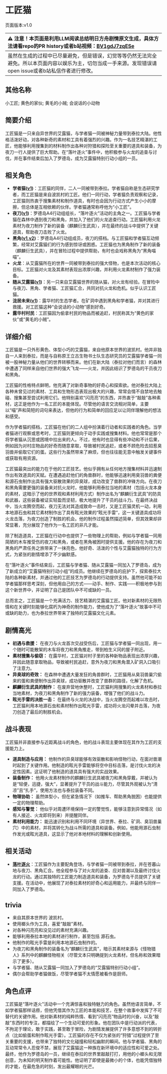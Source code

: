 # 工匠猫
页面版本:v1.0
 

| :warning: 注意！本页面是利用LLM阅读总结明日方舟剧情原文生成，具体方法请看repo的PR history或者b站视频：[BV1gdJ7zqESe](https://www.bilibili.com/video/BV1gdJ7zqESe/)         |
|:----------------------------|
| 虽然在生成的过程中已尽量避免，但是错误，幻觉等等仍然无法完全避免。所以本页面内容以娱乐为主，切勿当成一手来源。发现错误请open issue或者b站私信作者进行修改。|



## 其他名称
小工匠; 黄色的家伙; 黄毛的小贼; 会说话的小动物
## 简要介绍
工匠猫是一只来自异世界的艾露猫，与学者猫一同被神秘力量带到泰拉大陆。他性格活泼好动，对各种新奇的素材和工具有着强烈的兴趣。作为一名技艺精湛的工匠，他能够利用搜集到的材料制作出各种对狩猎和探险至关重要的道具和装备，为夜刀一行人提供了巨大帮助。在“落叶逐火”事件中，他积极参与火龙的追查与讨伐，并在事件结束后加入了罗德岛，成为艾露猫特别行动小组的一员。
## 相关角色
-   **学者猫([v1](extended_char_xue_zhe_mao.md))**：工匠猫的同伴，二人一同被带到泰拉。学者猫自称是生态研究学者，而工匠猫是来自波凯村的工匠。他们一同行动，学者猫负责观察和记录，工匠猫则热衷于搜集素材和制作道具，有时也会因为行动方式产生小小的摩擦，但总体是互相依赖的伙伴。学者猫通常称呼他为“小工匠”。
-   **夜刀([v1](char_502_nblade.md))**：罗德岛A4行动组组长，“落叶逐火”活动的主角之一。工匠猫与学者猫在森林中遇到夜刀和黑角，并加入了他们的火龙追查行动。工匠猫利用火龙素材为夜刀制作了新的装备（麒麟衍生武具），并在最终的战斗中提供了关键道具，帮助夜刀击败了火龙。
-   **黑角([v1](char_500_noirc.md),[v2](../char_v3/char_500_noirc.md))**：罗德岛A4行动组成员，夜刀的搭档。与工匠猫和学者猫互动频繁，经常对艾露猫们的行为感到惊讶或困惑。工匠猫也为黑角制作了新的装备（麒麟衍生武具），并在冒险过程中提供帮助，有时也会戏称黑角为“黑角喵喵”。
-   **火龙**：从艾露猫所在的世界一同被带到泰拉的强大怪物，也是本次活动的核心目标。工匠猫对火龙及其素材表现出浓厚兴趣，并利用火龙素材制作了强力装备。
-   **随从艾露猫([v1](extended_char_sui_cong_ai_lu_mao.md))**：另一只来自艾露猫世界的随从猫，对火龙有经验。在冒险中与夜刀、黑角、学者猫、工匠猫汇合，共同对抗火龙和危机。似乎认识工匠猫。
-   **泷居未来([v1](extended_char_long_ju_wei_lai.md))**：露华村的生态学者。在矿洞中遇到黑角和学者猫，并对其进行救援。对工匠猫这种“会说话的小动物”感到好奇。
-   **露华村村民**：工匠猫因为偷拿村民的物品而被追赶，村民称其为“黄色的家伙”或“黄毛的小贼”。
## 详细介绍
工匠猫是一只外形黄色、体型小巧的艾露猫，来自他原本世界的波凯村。他并非独自一人来到泰拉，而是与自称原王立古生物书士队生态研究员的艾露猫学者猫一同被一股神秘力量从他们的世界转移而来。他们在新大陆（泰拉对他们而言）的森林中遭遇了同样来自他们世界的强大飞龙——火龙，并因此结识了罗德岛的干员夜刀和黑角。

工匠猫的性格特点鲜明，他充满了对新奇事物的好奇心和探索欲。他对泰拉大陆上各种未曾见过的素材、工具和生物形态表现出极大的兴趣，常常会情不自禁地去触碰、搜集甚至尝试利用它们。他特别喜欢“闪亮亮”的东西，并热衷于“敲敲”各种素材，这正是他作为一名工匠的本能体现。尽管他的语言交流相对简单，主要以“喵”声和简短的词句来表达，但他的行为和简单的回应足以让同伴理解他的想法和感受。

作为学者猫的搭档，工匠猫在他们的二人组中扮演着行动者和实践者的角色。当学者猫进行观察或思考时，工匠猫则更倾向于动手实践或搜集材料。他也常常是那个将学者猫从沉思或困境中拉出来的人。不过，他有时也显得有些冲动和不计后果，例如因为对村庄物品的好奇而随意拿取，导致被村民追赶，或者不顾危险去招惹臭羽兽并偷取它们的蛋。这些行为虽然带来了麻烦，但也往往能无意中触发关键事件或获取有用资源。

工匠猫最突出的能力在于他的工匠技艺。他似乎拥有从任何地方搜集材料并迅速制作出有效道具的天赋。在遭遇追赶他们的角兽群时，他能够迅速利用臭羽兽的粪便和源石虫制作出具有强大驱散效果的异臭球，成功改变了兽群的冲锋方向。在夜刀和黑角需要更强的装备来对抗火龙时，他能够利用泰拉当地的素材（包括火龙本身的素材，这暗示了他的世界观和素材利用方式）制作出名为“麒麟衍生武具”的防具和武器，这些装备被证实轻盈而坚韧，极大地提升了干员的战斗力。在最终决战中，当火龙腾空而起，夜刀无法对其造成致命一击时，又是工匠猫灵机一动，利用本地源石虫和其它素材制作出了具有眩光效果的“眩光手雷”，这一关键道具成功将火龙击落，为夜刀创造了制胜的机会。他的制作过程虽然描述简单，但其效果却非常显著，充分展现了他作为一名工匠的非凡才能。

除了制造道具，工匠猫在行动中也提供了一些物理上的帮助，例如与学者猫一同用简陋的木车推受伤的夜刀和黑角，或者在黑角被困时提供支援。他的存在为夜刀和黑角的严肃任务之旅带来了一抹亮色，他好奇、活泼的个性与艾露猫独特的行为方式，为紧张的剧情增添了不少幽默感。

在“落叶逐火”事件结束后，工匠猫与学者猫、随从艾露猫一同加入了罗德岛，成为了新成立的“艾露猫特别行动小组”的成员。他继续在罗德岛的庇护下，探索泰拉大陆的各种新素材，并通过他的工匠技艺为罗德岛的行动提供支持。虽然他可能不如学者猫那样思考深刻，但他用自己的方式——动手、制作、实践——积极地参与到这个新世界中，并证明了自己是团队中不可或缺的一员。

总而言之，工匠猫是一个充满活力、技艺精湛的艾露猫工匠。他对新素材的无限热情和在关键时刻能够化腐朽为神奇的制作能力，使他成为了“落叶逐火”故事中不可或缺的助力，也为泰拉世界带来了独特的艾露猫文化元素。
## 剧情高光
- **初遇与救援：** 在夜刀与火龙首次交战受伤后，工匠猫与学者猫一同出现，用一个随时可能散架的木车将夜刀和黑角推走，带到柏生义冈的屋子附近。
- **素材搜集与偷窃：** 在露华村，工匠猫对村子里的各种新物品表现出浓厚兴趣，并因此随意拿取物品，导致被村民追赶，意外为夜刀和黑角潜入矿洞入口吸引了注意力。
- **异臭球的奇效：** 在森林中遭遇大量发狂的角兽群时，工匠猫用从臭羽兽巢穴偷来的蛋和粪便制作出异臭球，成功驱散并改变了兽群的路径，化解了危机。
- **麒麟衍生武具的制作：** 在废弃营地休整时，工匠猫利用搜集的火龙素材和泰拉当地素材，为夜刀和黑角制作了新的强力装备，增强了他们的战斗力。
- **眩光手雷的决胜一击：** 在最终与火龙的决战中，当火龙腾空而起难以攻击时，工匠猫利用本地源石虫和素材制作出眩光手雷，成功将火龙闪晕并击落，为夜刀创造了最后的制胜机会。
## 战斗表现
工匠猫并非直接参与近距离战斗的角色，他的战斗表现主要体现在其作为工匠的支援能力上。
- **道具制造与应用：** 他制作的异臭球能够有效驱散和影响怪物行动，在面对兽潮时起到了关键作用。他制造的眩光手雷能够将空中目标击落，是讨伐火龙的决定性因素。这证明了他制造的道具具有强大的实战效果。
- **装备制作：** 他用火龙素材制作的麒麟衍生武具被夜刀和黑角穿戴，并被认为是“轻便，迅捷，强大”，显著提升了干员的战斗能力，尽管其外观被认为“清凉”且“扎手”，使用方法也与泰拉装备不同。
- **物理协助：** 虽然体型小，但在紧急情况下（如推车、帮助黑角脱困）也能提供一定的物理帮助。
- **感知与警觉：** 他似乎对周遭环境保持一定的警觉性，能够注意到异常情况（如有人接近、火龙即将到来）并提醒同伴。
- **素材利用能力：** 能迅速识别和利用不同环境（异世界、泰拉、矿洞、臭羽兽巢穴）中的素材，并将其转化为战斗所需的道具和装备。例如，他能用源石虫制作发光或眩光道具，这显示了他对本地材料的理解和创新使用。
## 相关活动
-   **[落叶逐火](../stories/act24side.md)**：工匠猫作为主要配角登场，与学者猫一同被带到泰拉，并在苍暮山地与夜刀、黑角汇合。他全程参与了对火龙的追查、应对兽潮以及最终讨伐火龙的行动。通过其独特的工匠能力制造道具和装备，为罗德岛干员提供了关键支援。在活动中，他展现了对泰拉素材的好奇心和运用能力，并最终与同伴一同加入了罗德岛。
## trivia
- 来自其原本世界的 波凯村。
- 使用榔头作为工具，喜爱“敲敲”素材。
- 对各种闪亮亮和没见过的素材充满兴趣。
- 能够利用泰拉本地的素材进行制作，甚至包括 源石虫。
- 他制作的眩光手雷是利用本地源石虫制作的。
- 为夜刀和黑角制作的装备名为“麒麟衍生武具”，暗示其素材来源与《怪物猎人》系列中的麒麟怪物相关（尽管文本只明确提到火龙素材，但名称和效果暗示了更多）。
- 与学者猫、随从艾露猫一同加入了罗德岛的“艾露猫特别行动小组”。
- 偶尔会帮助学者猫做饭，尽管学者猫不太情愿被看作是厨师。
## 角色点评
工匠猫是“落叶逐火”活动中一个充满惊喜和独特魅力的角色。虽然他语言简单，不如学者猫那样话痨，但他凭借其作为工匠的本能和技艺，在整个故事中发挥了不可替代的关键作用。他对新素材的纯粹热情、看到“闪亮亮”物品时的兴奋，以及“敲敲”东西时的专注，都描绘了一个生动可爱的形象。他在团队中是行动派的代表，不拘泥于理论，敢于实践，甚至敢于冒险，为剧情发展提供了许多意想不到的转折点（比如偷蛋和制作眩光手雷）。工匠猫的存在不仅为紧张的“狩猎”过程提供了至关重要的支援，也带来了独特的文化碰撞和轻松幽默的瞬间。他与学者猫、黑角的互动常常令人忍俊不禁，展现了艾露猫这一种族在新环境中的适应性和可爱之处。最终，他作为罗德岛的一员，继续在泰拉的世界里敲敲打打，用他的小榔头和无限创意，为未知的明天制作着可能性。他证明了即使是最微小的个体，也能凭借独特的才能，在最危急的时刻，发出最耀眼的光芒。